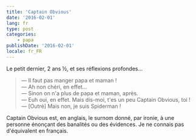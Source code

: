 ```yaml
---
title: 'Captain Obvious'
date: '2016-02-01'
lang: fr
type: post
categories:
    - papa
publishDate: '2016-02-01'
locale: fr_FR
---
```


Le petit dernier, 2 ans ½, et ses réflexions profondes…

> — Il faut pas manger papa et maman !  
> — Ah non chéri, en effet…  
> — Sinon on n'a plus de papa et maman, après.  
> — Euh oui, en effet. Mais dis-moi, t'es un peu <span lang="en">Captain Obvious</span>, toi !  
> — [Outré] Mais non, je suis Spiderman !

<span lang="en">Captain Obvious</span> est, en anglais, le surnom donné, par ironie, à une personne énonçant des banalités ou des évidences. Je ne connais pas d'équivalent en français.
